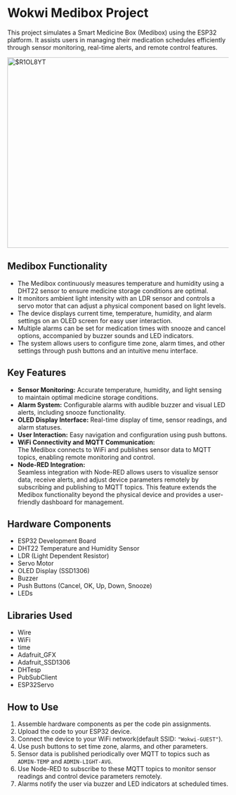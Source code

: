 # Wokwi Medibox Project

This project simulates a Smart Medicine Box (Medibox) using the ESP32 platform. It assists users in managing their medication schedules efficiently through sensor monitoring, real-time alerts, and remote control features.

<img width="869" height="433" alt="$R1OL8YT" src="https://github.com/user-attachments/assets/5397c5ff-9ce3-4eca-b64f-b56d2fa03a51" />

## Medibox Functionality

- The Medibox continuously measures temperature and humidity using a DHT22 sensor to ensure medicine storage conditions are optimal.
- It monitors ambient light intensity with an LDR sensor and controls a servo motor that can adjust a physical component based on light levels.
- The device displays current time, temperature, humidity, and alarm settings on an OLED screen for easy user interaction.
- Multiple alarms can be set for medication times with snooze and cancel options, accompanied by buzzer sounds and LED indicators.
- The system allows users to configure time zone, alarm times, and other settings through push buttons and an intuitive menu interface.

## Key Features

- **Sensor Monitoring:** Accurate temperature, humidity, and light sensing to maintain optimal medicine storage conditions.
- **Alarm System:** Configurable alarms with audible buzzer and visual LED alerts, including snooze functionality.
- **OLED Display Interface:** Real-time display of time, sensor readings, and alarm statuses.
- **User Interaction:** Easy navigation and configuration using push buttons.
- **WiFi Connectivity and MQTT Communication:**  
  The Medibox connects to WiFi and publishes sensor data to MQTT topics, enabling remote monitoring and control.
- **Node-RED Integration:**  
  Seamless integration with Node-RED allows users to visualize sensor data, receive alerts, and adjust device parameters remotely by subscribing and publishing to MQTT topics. This feature extends the Medibox functionality beyond the physical device and provides a user-friendly dashboard for management.

## Hardware Components

- ESP32 Development Board  
- DHT22 Temperature and Humidity Sensor  
- LDR (Light Dependent Resistor)  
- Servo Motor  
- OLED Display (SSD1306)  
- Buzzer  
- Push Buttons (Cancel, OK, Up, Down, Snooze)  
- LEDs  

## Libraries Used

- Wire  
- WiFi  
- time  
- Adafruit_GFX  
- Adafruit_SSD1306  
- DHTesp  
- PubSubClient
- ESP32Servo  


## How to Use

1. Assemble hardware components as per the code pin assignments.  
2. Upload the code to your ESP32 device.  
3. Connect the device to your WiFi network(default SSID: `"Wokwi-GUEST"`).  
4. Use push buttons to set time zone, alarms, and other parameters.  
5. Sensor data is published periodically over MQTT to topics such as `ADMIN-TEMP` and `ADMIN-LIGHT-AVG`.  
6. Use Node-RED to subscribe to these MQTT topics to monitor sensor readings and control device parameters remotely.  
7. Alarms notify the user via buzzer and LED indicators at scheduled times.
